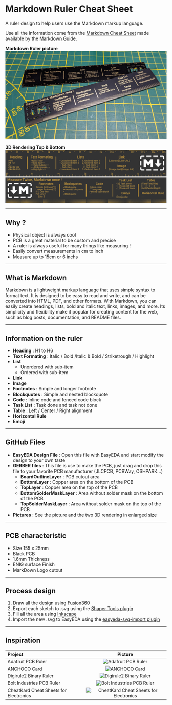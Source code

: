 # Markdown Ruler Cheat Sheet
 A ruler design to help users use the Markdown markup language.

Use all the information come from the [Markdown Cheat Sheet](https://www.markdownguide.org/cheat-sheet/) made available by the [Markdown Guide](https://www.markdownguide.org/).

**Markdown Ruler picture**
![Top_Bottom_Picture_markdown_Ruler](Electronics/Pictures/Top_Bottom_Picture_markdown_Ruler.jpg)

**3D Rendering Top & Bottom**
![Front_Picture](Electronics/Pictures/Top_Picture_Markdown_Ruler_3D_Rendering.svg)
![Bottom_Picture](Electronics/Pictures/Bottom_Picture_Markdown_Ruler_3D_Rendering.svg)

---
## Why ?
- Physical object is always cool
- PCB is a great material to be custom and precise
- A ruler is always useful for many things like measuring !
- Easily convert measurements in cm to inch
- Measure up to 15cm or 6 inchs

---
## What is Markdown
Markdown is a lightweight markup language that uses simple syntax to format text. It is designed to be easy to read and write, and can be converted into HTML, PDF, and other formats. With Markdown, you can easily create headings, lists, bold and italic text, links, images, and more. Its simplicity and flexibility make it popular for creating content for the web, such as blog posts, documentation, and README files.

---
## Information on the ruler
- **Heading** : H1 to H6
- **Text Formating** : Italic / Bold /Italic & Bold / Striketrough / Highlight
- **List**
  - Unordered with sub-item
  - Ordered with sub-item
- **Link**
- **Image**
- **Footnotes** : Simple and longer footnote
- **Blockquotes** : Simple and nested blockquote
- **Code** : Inline code and fenced code block
- **Task List** : Task done and task not done
- **Table** : Left / Center / Right alignment
- **Horizontal Rule**
- **Emoji**

---
## GitHub Files
- **EasyEDA Design File** : Open this file with EasyEDA and start modify the design to your own taste
- **GERBER files** : This file is use to make the PCB, just drag and drop this file to your favorite PCB manufacturer (JLCPCB, PCBWay, OSHPARK...)
  - **BoardOutlineLayer** : PCB cutout area
  - **BottomLayer** : Copper area on the bottom of the PCB
  - **TopLayer** : Copper area on the top of the PCB
  - **BottomSolderMaskLayer** : Area without solder mask on the bottom of the PCB
  - **TopSolderMaskLayer** : Area without solder mask on the top of the PCB
- **Pictures** : See the picture and the two 3D rendering in enlarged size 

---
## PCB characteristic
- Size 155 x 25mm
- Black PCB
- 1.6mm Thickness
- ENIG surface Finish
- MarkDown Logo cutout

---
## Process design
1. Draw all the design using [Fusion360](https://www.autodesk.fr/products/fusion-360/personal)
2. Export each sketch to .svg using the [Shaper Tools plugin](https://support.shapertools.com/hc/en-us/articles/115002735814-Exporting-SVGs-from-Fusion)
3. Fill all the area using [Inkscape](https://inkscape.org/fr/)
4. Import the new .svg to EasyEDA using the [easyeda-svg-import plugin](https://github.com/xsrf/easyeda-svg-import)

---
## Inspiration
|Project|Picture|
|:--|:--:|
|Adafruit PCB Ruler|![Adafruit PCB Ruler](https://github.com/adafruit/Adafruit-PCB-Ruler/raw/master/assets/image.jpg?raw=true)|
|ANCHOCO Card|![ANCHOCO Card](https://cdn.shopify.com/s/files/1/0259/7044/2337/products/DSC_0164a8_540x.jpg?v=1575448315)|
|Digirule2 Binary Ruler|![Digirule2 Binary Ruler](https://cdn.tindiemedia.com/images/resize/JBaJFBEp-4F0LS6_q0iSMpNjSdw=/p/fit-in/1300x866/filters:fill(fff)/i/94921/products/2018-10-26T06%3A40%3A25.922Z-Digirule2%20Cover.jpg?1606306133)|
|Bolt Industries PCB Ruler|![Bolt Industries PCB Ruler](https://image.easyeda.com/pullimage/Gej8OByfCiIIlbXAWRaLAYp1W4OwgEGoOLps4yCy.jpeg)|
|CheatKard Cheat Sheets for Electronics|![CheatKard Cheat Sheets for Electronics](https://hackaday.com/wp-content/uploads/2021/03/kards-feature.png?w=800)|